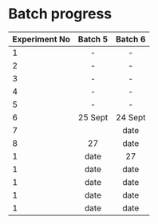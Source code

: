 # Batch progress

|Experiment No| Batch 5 | Batch 6|
|:----|:----:|:----:|
|1|-|-|
|2|-|-|
|3|-|-|
|4|-|-|
|5|-|-|
|6|25 Sept|24 Sept|
|7||date|
|8|27|date|
|1|date|27 |
|1|date|date|
|1|date|date|
|1|date|date|
|1|date|date|

